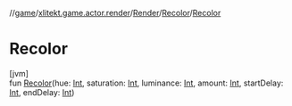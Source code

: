 //[game](../../../../index.md)/[xlitekt.game.actor.render](../../index.md)/[Render](../index.md)/[Recolor](index.md)/[Recolor](-recolor.md)

# Recolor

[jvm]\
fun [Recolor](-recolor.md)(hue: [Int](https://kotlinlang.org/api/latest/jvm/stdlib/kotlin/-int/index.html), saturation: [Int](https://kotlinlang.org/api/latest/jvm/stdlib/kotlin/-int/index.html), luminance: [Int](https://kotlinlang.org/api/latest/jvm/stdlib/kotlin/-int/index.html), amount: [Int](https://kotlinlang.org/api/latest/jvm/stdlib/kotlin/-int/index.html), startDelay: [Int](https://kotlinlang.org/api/latest/jvm/stdlib/kotlin/-int/index.html), endDelay: [Int](https://kotlinlang.org/api/latest/jvm/stdlib/kotlin/-int/index.html))
